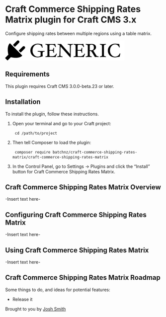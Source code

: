 # Craft Commerce Shipping Rates Matrix plugin for Craft CMS 3.x

 Configure shipping rates between multiple regions using a table matrix. 

![Screenshot](resources/img/plugin-logo.png)

## Requirements

This plugin requires Craft CMS 3.0.0-beta.23 or later.

## Installation

To install the plugin, follow these instructions.

1. Open your terminal and go to your Craft project:

        cd /path/to/project

2. Then tell Composer to load the plugin:

        composer require batchnz/craft-commerce-shipping-rates-matrix/craft-commerce-shipping-rates-matrix

3. In the Control Panel, go to Settings → Plugins and click the “Install” button for Craft Commerce Shipping Rates Matrix.

## Craft Commerce Shipping Rates Matrix Overview

-Insert text here-

## Configuring Craft Commerce Shipping Rates Matrix

-Insert text here-

## Using Craft Commerce Shipping Rates Matrix

-Insert text here-

## Craft Commerce Shipping Rates Matrix Roadmap

Some things to do, and ideas for potential features:

* Release it

Brought to you by [Josh Smith](https://www.batch.nz)
